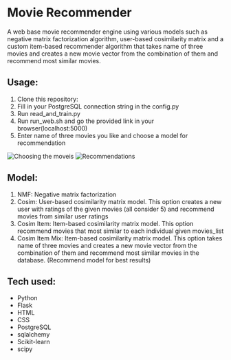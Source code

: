 # Movie Recommender

A web base movie recommender engine using various models such as negative matrix factorization algorithm, user-based cosimilarity matrix and a custom item-based recommender algorithm that takes name of three movies and creates a new movie vector from the combination of them and recommend most similar movies.

## Usage:
 1. Clone this repository:
 2. Fill in your PostgreSQL connection string in the config.py
 3. Run read_and_train.py
 4. Run run_web.sh and go the provided link in your browser(localhost:5000)
 5. Enter name of three movies you like and choose a model for recommendation

![Choosing the moveis](,/webpage_1.png)
![Recommendations](,/webpage_2.png)

## Model:
  1. NMF: Negative matrix factorization
  2. Cosim: User-based cosimilarity matrix model. This option creates a new user with ratings of the given movies (all consider 5) and recommend movies from similar user ratings
  3. Cosim Item: Item-based cosimilarity matrix model. This option recommend movies that most similar to each individual given movies_list
  4. Cosim Item Mix: Item-based cosimilarity matrix model. This option takes name of three movies and creates a new movie vector from the combination of them and recommend most similar movies in the database. (Recommend model for best results)



## Tech used:
 - Python
 - Flask
 - HTML
 - CSS
 - PostgreSQL
 - sqlalchemy
 - Scikit-learn
 - scipy
